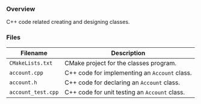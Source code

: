 ### Overview

C++ code related creating and designing classes.

### Files

| Filename           | Description                                   |
|--------------------|-----------------------------------------------|
| `CMakeLists.txt`   | CMake project for the classes program.        |
| `account.cpp`      | C++ code for implementing an `Account` class. |
| `account.h`        | C++ code for declaring an `Account` class.    |
| `account_test.cpp` | C++ code for unit testing an `Account` class. |